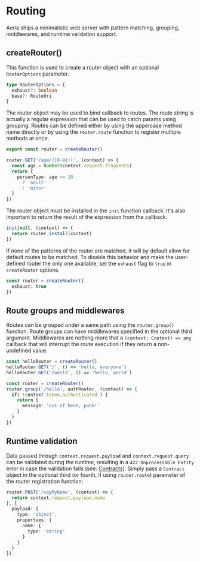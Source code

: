 # Routing

Aeria ships a minimalistic web server with pattern matching, grouping, middlewares, and runtime validation support.

## createRouter()

This function is used to create a router object with an optional `RouterOptions` parameter.

```typescript
type RouterOptions = {
  exhaust?: boolean
  base?: RouteUri
}
```

The router object may be used to bind callback to routes. The route string is actually a regular expression that can be used to catch params using grouping. Routes can be defined either by using the uppercase method name directly or by using the `router.route` function to register multiple methods at once.

```typescript
export const router = createRouter()

router.GET('/age/([0-9]+)', (context) => {
  const age = Number(context.request.fragments)
  return {
    personType: age >= 18
      ? 'adult'
      : 'minor'
  }
})
```

The router object must be installed in the `init` function callback.
It's also important to return the result of the expression from the callback.

```typescript
init(null, (context) => {
  return router.install(context)
})
```

If none of the patterns of the router are matched, it will by default allow for default routes to be matched. To disable this behavior and make the user-defined router the only one available, set the `exhaust` flag to `true` in `createRouter` options.

```typescript
const router = createRouter({
  exhaust: true
})
```

## Route groups and middlewares

Routes can be grouped under a same path using the `router.group()` function. Route groups can have middlewares specified in the optional third argument. Middlewares are nothing more that a `(context: Context) => any` callback that will interrupt the route execution if they return a non-undefined value.

```typescript
const helloRouter = createRouter()
helloRouter.GET('/', () => 'hello, everyone')
helloRouter.GET('/world', () => 'hello, world')

const router = createRouter()
router.group('/hello', authRouter, (context) => {
  if( !context.token.authenticated ) {
    return {
      message: 'out of here, punk!'
    }
  }
})
```

## Runtime validation

Data passed through `context.request.payload` and `context.request.query` can be validated during the runtime, resulting in a `422 Unprocessable Entity` error in case the validation fails (see: [Contracts](/aeria/contracts)). Simply pass a `Contract` object in the optional third (or fourth, if using `router.route`) parameter of the router registration function:

```typescript
router.POST('/sayMyName', (context) => {
  return context.request.payload.name
}, {
  payload: {
    type: 'object',
    properties: {
      name: {
        type: 'string'
      }
    }
  }
})
```



